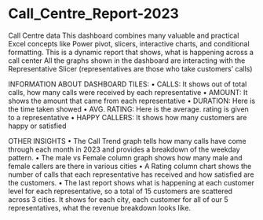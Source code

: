 # Call_Centre_Report-2023
Call Centre data
This dashboard combines many valuable and practical Excel concepts like Power pivot, slicers, interactive charts, and conditional formatting. This is a dynamic report that shows, what is happening across a call center
All the graphs shown in the dashboard are interacting with the Representative Slicer (representatives are those who take customers’ calls)

INFORMATION ABOUT DASHBOARD TILES:
•	CALLS: It shows out of total calls, how many calls were received by each representative
•	AMOUNT: It shows the amount that came from each representative 
•	DURATION: Here is the time taken showed 
•	AVG. RATING: Here is the average. rating is given to a representative
•	HAPPY CALLERS: It shows how many customers are happy or satisfied


OTHER INSIGHTS
•	The Call Trend graph tells how many calls have come through each month in 2023 and provides a breakdown of the weekday pattern.
•	The male vs Female column graph shows how many male and female callers are there in various cities
•	A Rating column chart shows the number of calls that each representative has received and how satisfied are the customers.
•	The last report shows what is happening at each customer level for each representative, so a total of 15 customers are scattered across 3 cities. It shows for each city, each customer for all of our 5 representatives, what the revenue breakdown looks like.

